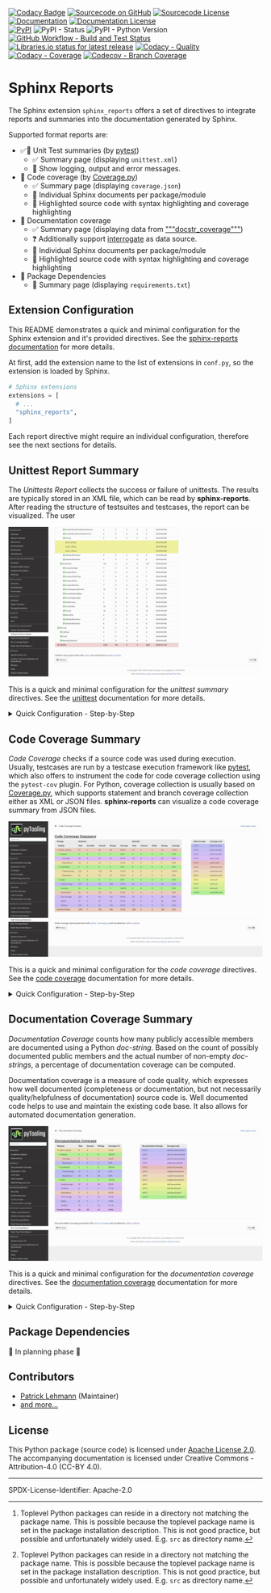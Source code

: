 [![Codacy Badge](https://api.codacy.com/project/badge/Grade/9eb15a62d72b4706a273550963db0a31)](https://app.codacy.com/gh/pyTooling/sphinx-reports?utm_source=github.com&utm_medium=referral&utm_content=pyTooling/sphinx-reports&utm_campaign=Badge_Grade)
[![Sourcecode on GitHub](https://img.shields.io/badge/pyTooling-sphinx--reports-323131.svg?logo=github&longCache=true)](https://github.com/pyTooling/sphinx-reports)
[![Sourcecode License](https://img.shields.io/pypi/l/sphinx-reports?longCache=true&style=flat-square&logo=Apache&label=code)](LICENSE.md)
[![Documentation](https://img.shields.io/website?longCache=true&style=flat-square&label=pyTooling.github.io%2Fsphinx-reports&logo=GitHub&logoColor=fff&up_color=blueviolet&up_message=Read%20now%20%E2%9E%9A&url=https%3A%2F%2FpyTooling.github.io%2Fsphinx%2Dreports%2Findex.html)](https://pyTooling.github.io/sphinx-reports/)
[![Documentation License](https://img.shields.io/badge/doc-CC--BY%204.0-green?longCache=true&style=flat-square&logo=CreativeCommons&logoColor=fff)](LICENSE.md)  
[![PyPI](https://img.shields.io/pypi/v/sphinx-reports?longCache=true&style=flat-square&logo=PyPI&logoColor=FBE072)](https://pypi.org/project/sphinx-reports/)
![PyPI - Status](https://img.shields.io/pypi/status/sphinx-reports?longCache=true&style=flat-square&logo=PyPI&logoColor=FBE072)
![PyPI - Python Version](https://img.shields.io/pypi/pyversions/sphinx-reports?longCache=true&style=flat-square&logo=PyPI&logoColor=FBE072)  
[![GitHub Workflow - Build and Test Status](https://img.shields.io/github/actions/workflow/status/pyTooling/sphinx-reports/Pipeline.yml?branch=main&longCache=true&style=flat-square&label=build%20and%20test&logo=GitHub%20Actions&logoColor=FFFFFF)](https://GitHub.com/pyTooling/sphinx-reports/actions/workflows/Pipeline.yml)
[![Libraries.io status for latest release](https://img.shields.io/librariesio/release/pypi/sphinx-reports?longCache=true&style=flat-square&logo=Libraries.io&logoColor=fff)](https://libraries.io/github/pyTooling/sphinx-reports)
[![Codacy - Quality](https://img.shields.io/codacy/grade/9a89bbc1d2c04a699ea14abea75588c7?longCache=true&style=flat-square&logo=Codacy)](https://www.codacy.com/gh/pyTooling/sphinx-reports)
[![Codacy - Coverage](https://img.shields.io/codacy/coverage/9a89bbc1d2c04a699ea14abea75588c7?longCache=true&style=flat-square&logo=Codacy)](https://www.codacy.com/gh/pyTooling/sphinx-reports)
[![Codecov - Branch Coverage](https://img.shields.io/codecov/c/github/pyTooling/sphinx-reports?longCache=true&style=flat-square&logo=Codecov)](https://codecov.io/gh/pyTooling/sphinx-reports)


<!--
[![GitHub release date](https://img.shields.io/github/release-date/pyTooling/sphinx-reports?logo=GitHub&)](https://github.com/pyTooling/sphinx-reports/releases)  
[![Dependent repos (via libraries.io)](https://img.shields.io/librariesio/dependent-repos/pypi/sphinx-reports)](https://github.com/pyTooling/sphinx-reports/network/dependents)  
-->


# Sphinx Reports

The Sphinx extension `sphinx_reports` offers a set of directives to integrate reports and summaries into the
documentation generated by Sphinx.

Supported format reports are:
* ✅🚧 Unit Test summaries (by [pytest](https://github.com/pytest-dev/pytest))
  * ✅ Summary page (displaying `unittest.xml`)
  * 🚧 Show logging, output and error messages.
* 🚧 Code coverage (by [Coverage.py](https://github.com/nedbat/coveragepy))
  * ✅ Summary page (displaying `coverage.json`)
  * 🚧 Individual Sphinx documents per package/module
  * 🚧 Highlighted source code with syntax highlighting and coverage highlighting
* 🚧 Documentation coverage
  * ✅ Summary page (displaying data from ["""docstr_coverage"""](https://github.com/HunterMcGushion/docstr_coverage))
  * ❓ Additionally support [interrogate](https://github.com/econchick/interrogate) as data source.
  * 🚧 Individual Sphinx documents per package/module
  * 🚧 Highlighted source code with syntax highlighting and coverage highlighting 
* 🚧 Package Dependencies
  * 🚧 Summary page (displaying `requirements.txt`)


## Extension Configuration

This README demonstrates a quick and minimal configuration for the Sphinx extension and it's provided directives. See
the [sphinx-reports documentation](https://pyTooling.github.io/sphinx-reports) for more details.

At first, add the extension name to the list of extensions in `conf.py`, so the extension is loaded by Sphinx.

```Python
# Sphinx extensions
extensions = [
  # ...
  "sphinx_reports",
]
```

Each report directive might require an individual configuration, therefore see the next sections for details.


## Unittest Report Summary

The *Unittests Report* collects the success or failure of unittests. The results are typically stored in an XML file,
which can be read by **sphinx-reports**. After reading the structure of testsuites and testcases, the report can be
visualized. The user  

![Unitest Summary Page](doc/_static/Unittest.png)


This is a quick and minimal configuration for the *unittest summary* directives.
See the [unittest](https://pyTooling.github.io/sphinx-reports/Unittest/index.html) documentation for more details.

<details><summary>Quick Configuration - Step-by-Step</summary>

1. Configure one or more coverage analysis reports in `conf.py` by adding a new 'section' defining some configuration
   variables. Each unittest report is identified by an ID, which is later referred to by the report directive. Here, the
   ID is called ``src`` (dictionary key). Each unittest report needs 1 configuration entry:

   * `xml_report` - The unittest report as XML file as generated by *pytest*.

   ```Python
   report_unittest_testsuites = {
     "src": {
       "xml_report": "../report/unit/unittest.xml"
     }
   }
   ```
2. Add the `unittest-summary` directive into your Restructured Text (ReST) document.

   * `reportid` - The ID used in `conf.py` to describe a report.

   ```ReST
   .. report:unittest-summary::
      :reportid: src
   ```

</details>

## Code Coverage Summary

*Code Coverage* checks if a source code was used during execution. Usually, testcases are run by a testcase execution
framework like [pytest](https://github.com/pytest-dev/pytest), which also offers to instrument the code for code
coverage collection using the `pytest-cov` plugin. For Python, coverage collection is usually based on
[Coverage.py](https://github.com/nedbat/coveragepy>), which supports statement and branch coverage collection either as
XML or JSON files. **sphinx-reports** can visualize a code coverage summary from JSON files. 

![Code Coverage Summary Page](doc/_static/CodeCoverage.png)


This is a quick and minimal configuration for the *code coverage* directives.
See the [code coverage](https://pyTooling.github.io/sphinx-reports/CodeCov/index.html) documentation for more details.

<details><summary>Quick Configuration - Step-by-Step</summary>

1. Configure one or more coverage analysis reports in `conf.py` by adding a new 'section' defining some configuration
   variables. Each analysis report is identified by an ID, which is later referred to by the report directive. Here, the
   ID is called ``src`` (dictionary key). Each analysis report needs 4 configuration entries:

   * `name` - Name of the Python package[^1].
   * `json_report` - The code coverage report as JSON file as generated by *Coverage.py*.
   * `fail_below` - An integer value in range 0..100, for when a code coverage is considered FAILED.
   * `levels` - A predefined color pallet name or a dictionary of coverage limits, their description and CSS style classes.

   ```Python
   # ==============================================================================
   # Sphinx-reports - CodeCov
   # ==============================================================================
   report_codecov_packages = {
     "src": {
       "name":        "myPackage",
       "json_report": "../report/coverage/coverage.json",
       "fail_below":  80,
       "levels":      "default"
     }
   }
   ```
2. Add the `code-coverage` directive into your Restructured Text (ReST) document.

   * `packageid` - The ID used in `conf.py` to describe a Python package.

   ```ReST
   .. report:code-coverage::
      :packageid: src
   ```

</details>


## Documentation Coverage Summary

*Documentation Coverage* counts how many publicly accessible members are documented using a Python *doc-string*. Based
on the count of possibly documented public members and the actual number of non-empty *doc-strings*, a percentage of
documentation coverage can be computed.

Documentation coverage is a measure of code quality, which expresses how well documented (completeness or documentation,
but not necessarily quality/helpfulness of documentation) source code is. Well documented code helps to use and maintain
the existing code base. It also allows for automated documentation generation.

![Documentation Coverage Summary Page](doc/_static/DocCoverage.png)


This is a quick and minimal configuration for the *documentation coverage* directives.
See the [documentation coverage](https://pyTooling.github.io/sphinx-reports/DocCov/index.html) documentation for more
details.

<details><summary>Quick Configuration - Step-by-Step</summary>

1. Configure one or more Python packages for documentation coverage analysis in `conf.py` by adding a new 'section' 
   defining some configuration variables. Each package is identified by an ID, which is later referred to by the report
   directive. Here, the ID is called `src` (dictionary key). Each package needs 4 configuration entries:

   * `name` - Name of the Python package[^1].
   * `directory` - The directory of the package to analyze.
   * `fail_below` - An integer value in range 0..100, for when a documentation coverage is considered FAILED.
   * `levels` - A predefined color pallet name or a dictionary of coverage limits, their description and CSS style classes.

   ```Python
   # ==============================================================================
   # Sphinx-reports - DocCov
   # ==============================================================================
   report_doccov_packages = {
     "src": {
       "name":       "myPackage",
       "directory":  "../myPackage",
       "fail_below": 80,
       "levels":     "default"
     }
   }
   ```
2. Add the `doc-coverage` directive into your Restructured Text (ReST) document.
 
   * `packageid` - The ID used in `conf.py` to describe a Python package.

   ```ReST
   .. report:doc-coverage::
      :packageid: src
   ```

</details>


## Package Dependencies

🚧 In planning phase 🚧



## Contributors

* [Patrick Lehmann](https://github.com/Paebbels) (Maintainer)
* [and more...](https://GitHub.com/pyTooling/sphinx-reports/graphs/contributors)


## License

This Python package (source code) is licensed under [Apache License 2.0](LICENSE.md).  
The accompanying documentation is licensed under Creative Commons - Attribution-4.0 (CC-BY 4.0).


-------------------------

SPDX-License-Identifier: Apache-2.0


[^1]: Toplevel Python packages can reside in a directory not matching the package name. This is possible because the
      toplevel package name is set in the package installation description. This is not good practice, but possible and
      unfortunately widely used. E.g. `src` as directory name.
